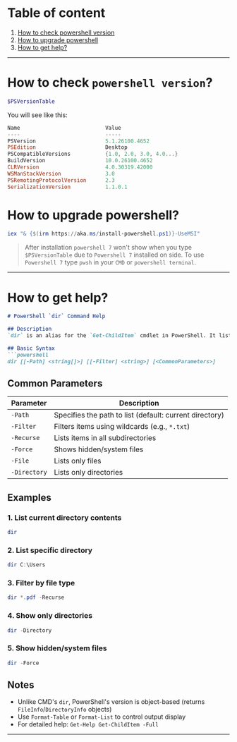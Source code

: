 # Table of content
1. [How to check powershell version](#how-to-check-powershell-version)
2. [How to upgrade powershell](#how-to-upgrade-powershell)
3. [How to get help?](#how-to-get-help)

---
# How to check `powershell version`?

```powershell
$PSVersionTable
```
You will see like this:
```powershell
Name                           Value
----                           -----
PSVersion                      5.1.26100.4652
PSEdition                      Desktop
PSCompatibleVersions           {1.0, 2.0, 3.0, 4.0...}
BuildVersion                   10.0.26100.4652
CLRVersion                     4.0.30319.42000
WSManStackVersion              3.0
PSRemotingProtocolVersion      2.3
SerializationVersion           1.1.0.1
```

# How to upgrade powershell?
```powershell
iex "& {$(irm https://aka.ms/install-powershell.ps1)}-UseMSI"
```

> After installation `powershell 7` won't show when you type `$PSVersionTable` due to `Powershell 7` installed on side. To use `Powershell 7` type `pwsh` in your `CMD` or `powershell terminal`.

---
# How to get help?

```markdown
# PowerShell `dir` Command Help

## Description
`dir` is an alias for the `Get-ChildItem` cmdlet in PowerShell. It lists files and subdirectories in a specified location.

## Basic Syntax
```powershell
dir [[-Path] <string[]>] [[-Filter] <string>] [<CommonParameters>]
```

## Common Parameters
| Parameter | Description |
|-----------|-------------|
| `-Path`   | Specifies the path to list (default: current directory) |
| `-Filter` | Filters items using wildcards (e.g., `*.txt`) |
| `-Recurse`| Lists items in all subdirectories |
| `-Force`  | Shows hidden/system files |
| `-File`   | Lists only files |
| `-Directory` | Lists only directories |

## Examples

### 1. List current directory contents
```powershell
dir
```

### 2. List specific directory
```powershell
dir C:\Users
```

### 3. Filter by file type

```powershell
dir *.pdf -Recurse
```

### 4. Show only directories
```powershell
dir -Directory
```

### 5. Show hidden/system files
```powershell
dir -Force
```

## Notes
- Unlike CMD's `dir`, PowerShell's version is object-based (returns `FileInfo`/`DirectoryInfo` objects)
- Use `Format-Table` or `Format-List` to control output display
- For detailed help: `Get-Help Get-ChildItem -Full`

---
